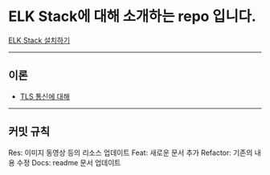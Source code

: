 # ELK Stack에 대해 소개하는 repo 입니다.

[ELK Stack 설치하기]()

-----

## 이론

* [TLS 통신에 대해](https://github.com/C0deWave/Elk_stack_study/blob/master/Docs/TLS%20%ED%86%B5%EC%8B%A0%EC%9D%B4%EB%9E%80.md)

---

## 커밋 규칙

Res: 이미지 동영상 등의 리소스 업데이트
Feat: 새로운 문서 추가
Refactor: 기존의 내용 수정
Docs: readme 문서 업데이트